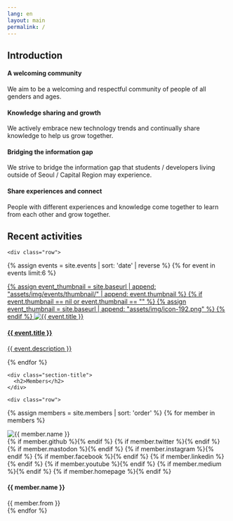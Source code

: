 ```yaml
---
lang: en
layout: main
permalink: /
---
```


<!-- ======= About Section ======= -->
<section class="services">
  <div class="container">
    <div class="section-title">
      <h2>Introduction</h2>
    </div>
    <div class="row">
      <div class="col-md-6 col-lg-3 d-flex align-items-stretch" data-aos="fade-up">
        <div class="icon-box icon-box-pink">
          <div class="icon"><i class="bx bx-group"></i></div>
          <h4 class="title">A welcoming community</h4>
          <p class="description">We aim to be a welcoming and respectful community of people of all genders and ages.</p>
        </div>
      </div>
      <div class="col-md-6 col-lg-3 d-flex align-items-stretch" data-aos="fade-up" data-aos-delay="100">
        <div class="icon-box icon-box-cyan">
          <div class="icon"><i class="bx bx-donate-heart"></i></div>
          <h4 class="title">Knowledge sharing and growth</h4>
          <p class="description">We actively embrace new technology trends and continually share knowledge to help us grow together.</p>
        </div>
      </div>
      <div class="col-md-6 col-lg-3 d-flex align-items-stretch" data-aos="fade-up" data-aos-delay="200">
        <div class="icon-box icon-box-green">
          <div class="icon"><i class="bx bx-arch"></i></div>
          <h4 class="title">Bridging the information gap</h4>
          <p class="description">We strive to bridge the information gap that students / developers living outside of Seoul / Capital Region may experience.</p>
        </div>
      </div>
      <div class="col-md-6 col-lg-3 d-flex align-items-stretch" data-aos="fade-up" data-aos-delay="200">
        <div class="icon-box icon-box-blue">
          <div class="icon"><i class="bx bx-network-chart"></i></div>
          <h4 class="title">Share experiences and connect</h4>
          <p class="description">People with different experiences and knowledge come together to learn from each other and grow together.</p>
        </div>
      </div>
    </div>
  </div>
</section><!-- End About Section -->

<!-- ======= Events Section ======= -->
<section class="events section-bg" data-aos="fade-up" date-aos-delay="200">
  <div class="container">
    <div class="section-title">
      <h2>Recent activities</h2>
    </div>

    <div class="row">
{% assign events = site.events | sort: 'date' | reverse %}
{% for event in events limit:6 %}
      <div class="col-sm-12 col-md-6 col-lg-6 col-xl-4 d-flex align-items-stretch p-4">
        <div class="icon-box">
          <a href="{{ event.link }}" target="_blank">
            <!-- <div class="icon"><i class="bx bx-group"></i></div> -->
            <div class="thumbnail">
{% assign event_thumbnail = site.baseurl | append: "assets/img/events/thumbnail/" | append: event.thumbnail %}
{% if event.thumbnail == nil or event.thumbnail == "" %}
{% assign event_thumbnail = site.baseurl | append: "assets/img/icon-192.png" %}
{% endif %}
              <img src="{{ event_thumbnail }}" class="img-fluid" alt="{{ event.title }}">
            </div>
            <h4 class="title">{{ event.title }}</h4>
            <p class="description">{{ event.description }}</p>
          </a>
        </div>
      </div>
{% endfor %}
    </div>

  </div>
</section><!-- End Events Section -->

<!-- ======= Members Section ======= -->
<section class="team">
  <div class="container">

    <div class="section-title">
      <h2>Members</h2>
    </div>

    <div class="row">
{% assign members = site.members | sort: 'order' %}
{% for member in members %}
      <div class="col-sm-6 col-md-4 col-lg-3 col-xl-2 d-flex align-items-stretch"  style="justify-content: center;" data-aos="fade-up">
        <div class="member">
          <div class="member-img">
            <img src="{{ site.baseurl }}assets/img/members/{{ member.profile }}" class="img-fluid" alt="{{ member.name }}">
            <div class="social">
              {% if member.github   %}<a href="https://github.com/{{ member.github }}" target="_blank"><i class="bi bi-github"></i></a>{% endif %}
              {% if member.twitter  %}<a href="https://twitter.com/@{{ member.twitter  }}" target="_blank"><i class="bi bi-twitter"></i></a>{% endif %}
              {% if member.mastodon  %}<a href="https://mastodon.social/@{{ member.mastodon }}" target="_blank"><i class="bi bi-mastodon"></i></a>{% endif %}
              {% if member.instagram %}<a href="https://instagram.com/{{ member.instagram }}" target="_blank"><i class="bi bi-instagram"></i></a>{% endif %}
              {% if member.facebook  %}<a href="https://facebook.com/{{ member.facebook }}" target="_blank"><i class="bi bi-facebook"></i></a>{% endif %}
              {% if member.linkedin %}<a href="https://linkedin.com/in/{{ member.linkedin }}" target="_blank"><i class="bi bi-linkedin"></i></a>{% endif %}
              {% if member.youtube  %}<a href="https://youtube.com/@{{ member.youtube }}" target="_blank"><i class="bi bi-youtube"></i></a>{% endif %}
              {% if member.medium   %}<a href="https://medium.com/@{{ member.medium }}" target="_blank"><i class="bx bxl-medium"></i></a>{% endif %}
              {% if member.homepage %}<a href="https://{{ member.homepage }}" target="_blank"><i class="bx bx-home"></i></a>{% endif %}
            </div>
          </div>
          <div class="member-info">
            <h4>{{ member.name }}</h4>
            <span>{{ member.from }}</span>
          </div>
        </div>
      </div>
{% endfor %}
    </div>
  </div>
</section><!-- End Members Section -->